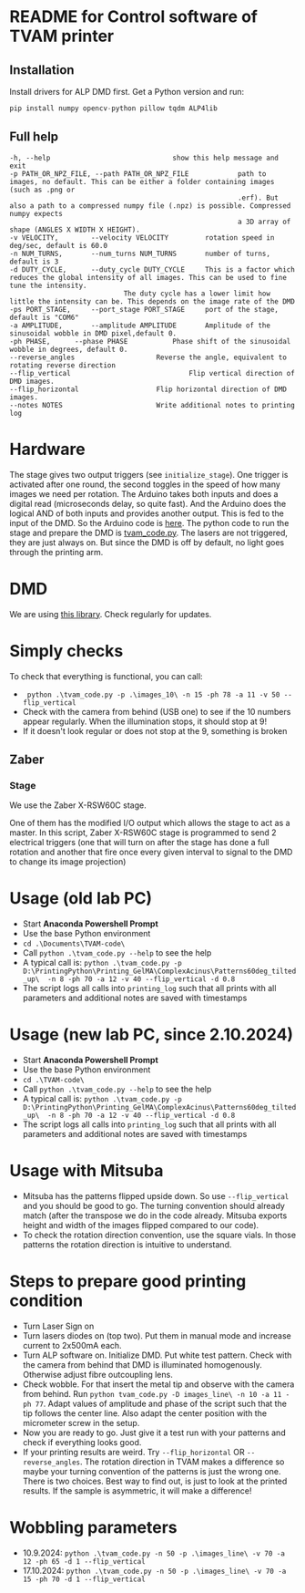 # README for Control software of TVAM printer

## Installation
Install drivers for ALP DMD first.
Get a Python version and run:
```python
pip install numpy opencv-python pillow tqdm ALP4lib
```


## Full help
```
-h, --help            					show this help message and exit
-p PATH_OR_NPZ_FILE, --path PATH_OR_NPZ_FILE            path to images, no default. This can be either a folder containing images (such as .png or
                                                        .erf). But also a path to a compressed numpy file (.npz) is possible. Compressed numpy expects
                                                        a 3D array of shape (ANGLES X WIDTH X HEIGHT).
-v VELOCITY, 		--velocity VELOCITY  		rotation speed in deg/sec, default is 60.0
-n NUM_TURNS, 		--num_turns NUM_TURNS 		number of turns, default is 3
-d DUTY_CYCLE, 		--duty_cycle DUTY_CYCLE 	This is a factor which reduces the global intensity of all images. This can be used to fine tune the intensity.
							The duty cycle has a lower limit how little the intensity can be. This depends on the image rate of the DMD
-ps PORT_STAGE, 	--port_stage PORT_STAGE 	port of the stage, default is "COM6"
-a AMPLITUDE, 		--amplitude AMPLITUDE 		Amplitude of the sinusoidal wobble in DMD pixel,default 0.
-ph PHASE, 		--phase PHASE 			Phase shift of the sinusoidal wobble in degrees, default 0.
--reverse_angles  					Reverse the angle, equivalent to rotating reverse direction
--flip_vertical       				        Flip vertical direction of DMD images.
--flip_horizontal					Flip horizontal direction of DMD images.		
--notes NOTES    					Write additional notes to printing log  
```

# Hardware
The stage gives two output triggers (see `initialize_stage`). 
One trigger is activated after one round, the second toggles in the speed of how many images we need per rotation.
The Arduino takes both inputs and does a digital read (microseconds delay, so quite fast). 
And the Arduino does the logical AND of both inputs and provides another output.
This is fed to the input of the DMD.
So the Arduino code is [here](arduino_io_board_code/arduino_io_board_code.ino). 
The python code to run the stage and prepare the DMD is [tvam_code.py](tvam_code.py).
The lasers are not triggered, they are just always on. But since the DMD is off by default, no light goes through the printing arm.


# DMD
We are using [this library](https://github.com/wavefrontshaping/ALP4lib). Check regularly for updates. 


# Simply checks
To check that everything is functional, you can call:
* ` python .\tvam_code.py -p .\images_10\ -n 15 -ph 78 -a 11 -v 50 --flip_vertical`
* Check with the camera from behind (USB one) to see if the 10 numbers appear regularly. When the illumination stops, it should stop at 9!
* If it doesn't look regular or does not stop at the 9, something is broken

## Zaber
### Stage
We use the Zaber X-RSW60C stage.

One of them has the modified I/O output which allows the stage to act as a master.
In this script, Zaber X-RSW60C stage is programmed to send 2 electrical triggers
(one that will turn on after the stage has done a full rotation and another that
fire once every given interval to signal to the DMD to change its image projection)



# Usage (old lab PC)
* Start **Anaconda Powershell Prompt**
* Use the base Python environment
* `cd .\Documents\TVAM-code\`
* Call `python .\tvam_code.py --help` to see the help
* A typical call is: `python .\tvam_code.py -p D:\PrintingPython\Printing_GelMA\ComplexAcinus\Patterns60deg_tilted_up\  -n 8 -ph 70 -a 12 -v 40 --flip_vertical -d 0.8`
* The script logs all calls into `printing_log` such that all prints with all parameters and additional notes are saved with timestamps

# Usage (new lab PC, since 2.10.2024)
* Start **Anaconda Powershell Prompt**
* Use the base Python environment
* `cd .\TVAM-code\`
* Call `python .\tvam_code.py --help` to see the help
* A typical call is: `python .\tvam_code.py -p D:\PrintingPython\Printing_GelMA\ComplexAcinus\Patterns60deg_tilted_up\  -n 8 -ph 70 -a 12 -v 40 --flip_vertical -d 0.8`
* The script logs all calls into `printing_log` such that all prints with all parameters and additional notes are saved with timestamps

# Usage with Mitsuba
* Mitsuba has the patterns flipped upside down. So use `--flip_vertical` and you should be good to go. The turning convention should already match (after the transpose we do in the code already. Mitsuba exports height and width of the images flipped compared to our code).
* To check the rotation direction convention, use the square vials. In those patterns the rotation direction is intuitive to understand.


# Steps to prepare good printing condition
* Turn Laser Sign on
* Turn lasers diodes on (top two). Put them in manual mode and increase current to 2x500mA each.
* Turn ALP software on. Initialize DMD. Put white test pattern. Check with the camera from behind that DMD is illuminated homogenously. Otherwise adjust fibre outcoupling lens.
* Check wobble. For that insert the metal tip and observe with the camera from behind. Run `python tvam_code.py -D images_line\ -n 10 -a 11 -ph 77`. Adapt values of amplitude and phase of the script such that the tip follows the center line. Also adapt the center position with the micrometer screw in the setup.
* Now you are ready to go. Just give it a test run with your patterns and check if everything looks good.
* If your printing results are weird. Try `--flip_horizontal` OR `--reverse_angles`. The rotation direction in TVAM makes a difference so maybe your turning convention of the patterns is just the wrong one. There is two choices. Best way to find out, is just to look at the printed results. If the sample is asymmetric, it will make a difference!


# Wobbling parameters
* 10.9.2024: `python .\tvam_code.py -n 50 -p .\images_line\ -v 70 -a 12 -ph 65 -d 1 --flip_vertical`
* 17.10.2024: `python .\tvam_code.py -n 50 -p .\images_line\ -v 70 -a 15 -ph 70 -d 1 --flip_vertical`


